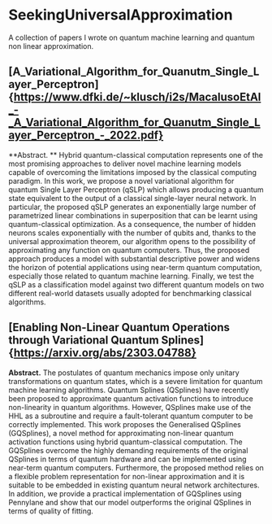 # SeekingUniversalApproximation
A collection of papers I wrote on quantum machine learning and quantum non linear approximation.
## [A_Variational_Algorithm_for_Quanutm_Single_Layer_Perceptron]{https://www.dfki.de/~klusch/i2s/MacalusoEtAl_-_A_Variational_Algorithm_for_Quanutm_Single_Layer_Perceptron_-_2022.pdf}
**Abstract. ** Hybrid quantum-classical computation represents one of the most promising approaches to deliver novel machine learning models capable of overcoming the limitations imposed by the classical computing paradigm. In this work, we propose a novel variational algorithm for quantum Single Layer Perceptron (qSLP) which allows producing a quantum state equivalent to the output of a classical single-layer neural network. In particular, the proposed qSLP generates an exponentially large number of parametrized linear combinations in superposition that can be learnt using quantum-classical optimization. As a consequence, the number of hidden neurons scales exponentially with the number of qubits and, thanks to the universal approximation theorem, our algorithm opens to the possibility of approximating any function on quantum computers. Thus, the proposed approach produces a model with substantial descriptive power and widens the horizon of potential applications using near-term quantum computation, especially those related to quantum machine learning. Finally, we test the qSLP as a classification model against two different quantum models on two different real-world datasets usually adopted for benchmarking classical algorithms.

## [Enabling Non-Linear Quantum Operations through Variational Quantum Splines]{https://arxiv.org/abs/2303.04788}
**Abstract.** The postulates of quantum mechanics impose only unitary transformations on quantum states, which is a severe limitation for quantum machine learning algorithms. Quantum Splines (QSplines) have recently been proposed to approximate quantum activation functions to introduce non-linearity in quantum algorithms. However, QSplines make use of the HHL as a subroutine and require a fault-tolerant quantum computer to be correctly implemented. This work proposes the Generalised QSplines (GQSplines), a novel method for approximating non-linear quantum activation functions using hybrid quantum-classical computation. The GQSplines overcome the highly demanding requirements of the original QSplines in terms of quantum hardware and can be implemented using near-term quantum computers. Furthermore, the proposed method relies on a flexible problem representation for non-linear approximation and it is suitable to be embedded in existing quantum neural network architectures. In addition, we provide a practical implementation of GQSplines using Pennylane and show that our model outperforms the original QSplines in terms of quality of fitting.
